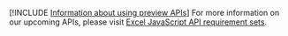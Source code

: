 [!INCLUDE [Information about using preview APIs](../includes/using-preview-apis.md)]
For more information on our upcoming APIs, please visit [Excel JavaScript API requirement sets](../reference/requirement-sets/excel/excel-preview-apis.md).